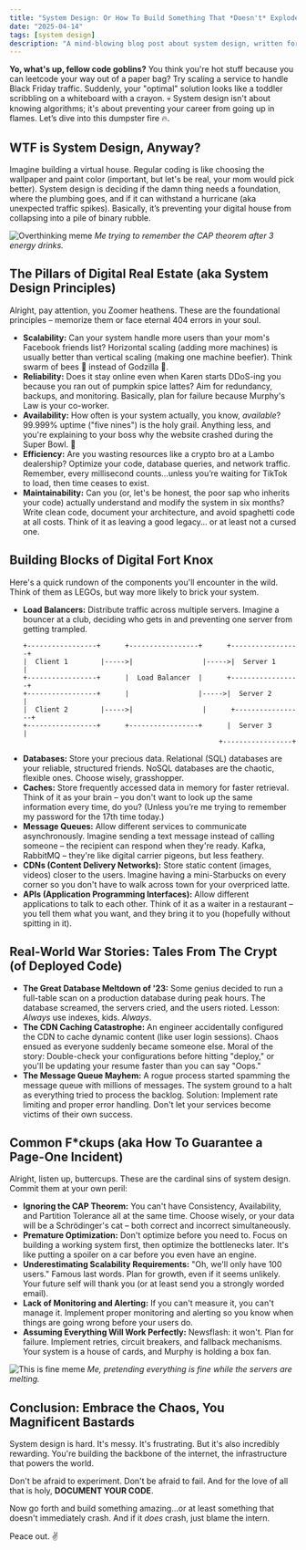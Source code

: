 ```yaml
---
title: "System Design: Or How To Build Something That *Doesn't* Explode (Probably)"
date: "2025-04-14"
tags: [system design]
description: "A mind-blowing blog post about system design, written for chaotic Gen Z engineers."
---
```


**Yo, what's up, fellow code goblins?** You think you're hot stuff because you can leetcode your way out of a paper bag? Try scaling a service to handle Black Friday traffic. Suddenly, your "optimal" solution looks like a toddler scribbling on a whiteboard with a crayon. 💀 System design isn't about knowing algorithms; it's about preventing your career from going up in flames. Let’s dive into this dumpster fire 🔥.

## WTF is System Design, Anyway?

Imagine building a virtual house. Regular coding is like choosing the wallpaper and paint color (important, but let's be real, your mom would pick better). System design is deciding if the damn thing needs a foundation, where the plumbing goes, and if it can withstand a hurricane (aka unexpected traffic spikes). Basically, it’s preventing your digital house from collapsing into a pile of binary rubble.

![Overthinking meme](https://i.kym-cdn.com/photos/images/original/001/486/308/49f.png)
*Me trying to remember the CAP theorem after 3 energy drinks.*

## The Pillars of Digital Real Estate (aka System Design Principles)

Alright, pay attention, you Zoomer heathens. These are the foundational principles – memorize them or face eternal 404 errors in your soul.

*   **Scalability:** Can your system handle more users than your mom's Facebook friends list? Horizontal scaling (adding more machines) is usually better than vertical scaling (making one machine beefier). Think swarm of bees 🐝 instead of Godzilla 🦖.
*   **Reliability:** Does it stay online even when Karen starts DDoS-ing you because you ran out of pumpkin spice lattes? Aim for redundancy, backups, and monitoring. Basically, plan for failure because Murphy's Law is your co-worker.
*   **Availability:** How often is your system actually, you know, *available*? 99.999% uptime ("five nines") is the holy grail. Anything less, and you're explaining to your boss why the website crashed during the Super Bowl. 🙏
*   **Efficiency:** Are you wasting resources like a crypto bro at a Lambo dealership? Optimize your code, database queries, and network traffic. Remember, every millisecond counts…unless you’re waiting for TikTok to load, then time ceases to exist.
*   **Maintainability:** Can you (or, let's be honest, the poor sap who inherits your code) actually understand and modify the system in six months? Write clean code, document your architecture, and avoid spaghetti code at all costs. Think of it as leaving a good legacy… or at least not a cursed one.

## Building Blocks of Digital Fort Knox

Here's a quick rundown of the components you'll encounter in the wild. Think of them as LEGOs, but way more likely to brick your system.

*   **Load Balancers:** Distribute traffic across multiple servers. Imagine a bouncer at a club, deciding who gets in and preventing one server from getting trampled.
    ```ascii
    +-----------------+      +-----------------+      +-----------------+
    |  Client 1        |----->|                 |----->|  Server 1        |
    +-----------------+      |  Load Balancer  |      +-----------------+
    +-----------------+      |                 |----->|  Server 2        |
    |  Client 2        |----->|                 |      +-----------------+
    +-----------------+      +-----------------+      |  Server 3        |
                                                    +-----------------+
    ```
*   **Databases:** Store your precious data. Relational (SQL) databases are your reliable, structured friends. NoSQL databases are the chaotic, flexible ones. Choose wisely, grasshopper.
*   **Caches:** Store frequently accessed data in memory for faster retrieval. Think of it as your brain – you don't want to look up the same information every time, do you? (Unless you’re me trying to remember my password for the 17th time today.)
*   **Message Queues:** Allow different services to communicate asynchronously. Imagine sending a text message instead of calling someone – the recipient can respond when they're ready. Kafka, RabbitMQ – they're like digital carrier pigeons, but less feathery.
*   **CDNs (Content Delivery Networks):** Store static content (images, videos) closer to the users. Imagine having a mini-Starbucks on every corner so you don't have to walk across town for your overpriced latte.
*   **APIs (Application Programming Interfaces):** Allow different applications to talk to each other. Think of it as a waiter in a restaurant – you tell them what you want, and they bring it to you (hopefully without spitting in it).

## Real-World War Stories: Tales From The Crypt (of Deployed Code)

*   **The Great Database Meltdown of '23:** Some genius decided to run a full-table scan on a production database during peak hours. The database screamed, the servers cried, and the users rioted. Lesson: *Always* use indexes, kids. *Always*.
*   **The CDN Caching Catastrophe:** An engineer accidentally configured the CDN to cache dynamic content (like user login sessions). Chaos ensued as everyone suddenly became someone else. Moral of the story: Double-check your configurations before hitting "deploy," or you'll be updating your resume faster than you can say "Oops."
*   **The Message Queue Mayhem:** A rogue process started spamming the message queue with millions of messages. The system ground to a halt as everything tried to process the backlog. Solution: Implement rate limiting and proper error handling. Don't let your services become victims of their own success.

## Common F\*ckups (aka How To Guarantee a Page-One Incident)

Alright, listen up, buttercups. These are the cardinal sins of system design. Commit them at your own peril:

*   **Ignoring the CAP Theorem:** You can't have Consistency, Availability, and Partition Tolerance all at the same time. Choose wisely, or your data will be a Schrödinger's cat – both correct and incorrect simultaneously.
*   **Premature Optimization:** Don't optimize before you need to. Focus on building a working system first, then optimize the bottlenecks later. It's like putting a spoiler on a car before you even have an engine.
*   **Underestimating Scalability Requirements:** "Oh, we'll only have 100 users." Famous last words. Plan for growth, even if it seems unlikely. Your future self will thank you (or at least send you a strongly worded email).
*   **Lack of Monitoring and Alerting:** If you can't measure it, you can't manage it. Implement proper monitoring and alerting so you know when things are going wrong before your users do.
*   **Assuming Everything Will Work Perfectly:** Newsflash: it won't. Plan for failure. Implement retries, circuit breakers, and fallback mechanisms. Your system is a house of cards, and Murphy is holding a box fan.

![This is fine meme](https://i.kym-cdn.com/photos/images/newsfeed/001/974/551/564.jpg)
*Me, pretending everything is fine while the servers are melting.*

## Conclusion: Embrace the Chaos, You Magnificent Bastards

System design is hard. It's messy. It's frustrating. But it's also incredibly rewarding. You're building the backbone of the internet, the infrastructure that powers the world.

Don't be afraid to experiment. Don't be afraid to fail. And for the love of all that is holy, **DOCUMENT YOUR CODE**.

Now go forth and build something amazing…or at least something that doesn't immediately crash. And if it *does* crash, just blame the intern.

Peace out. ✌️

